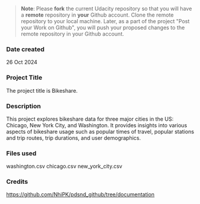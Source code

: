 >**Note**: Please **fork** the current Udacity repository so that you will have a **remote** repository in **your** Github account. Clone the remote repository to your local machine. Later, as a part of the project "Post your Work on Github", you will push your proposed changes to the remote repository in your Github account.

### Date created
26 Oct 2024

### Project Title
The project title is Bikeshare.

### Description
This project explores bikeshare data for three major cities in the US: Chicago, New York City, and Washington. It provides insights into various aspects of bikeshare usage such as popular times of travel, popular stations and trip routes, trip durations, and user demographics.
### Files used
washington.csv
chicago.csv
new_york_city.csv

### Credits
https://github.com/NhiPK/pdsnd_github/tree/documentation
